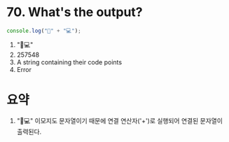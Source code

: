 # 70. What's the output?

```javascript
console.log("🥑" + "💻");
```

1. "🥑💻"
2. 257548
3. A string containing their code points
4. Error

# 요약

1. "🥑💻"
   이모지도 문자열이기 때문에 연결 연산자('+')로 실행되어 연결된 문자열이 출력된다.
